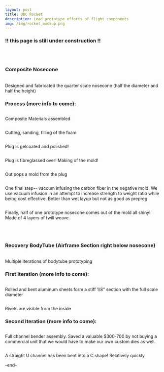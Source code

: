```yaml
---
layout: post
title: UBC Rocket 
description: Lead prototype efforts of flight components
img: /img/rocket_mockup.png
---
```

<div style="width=100%;">
<h3> !! this page is still under construction !! </h3>
<br/> <br/>
<h3> Composite Nosecone </h3>

<br/>
Designed and fabricated the quarter scale nosecone (half the diameter and half the height)
<br/>
<div class="img_row">
  <img src="{{ site.baseurl }}/img/comp_cad.png" alt="" title=""/>
</div>

<h3> Process (more info to come): </h3>

<div class= "row">
  <img class = "col two" src="{{ site.baseurl }}/img/comp_materials.JPG" alt="" title="composite materials"/>
  <p class = "col one caption"> Composite Materials assembled </p>
</div>
<div class = "row">
  <img class = "col two" src="{{ site.baseurl }}/img/comp_foam.JPG" alt="" title=" "/>
  <p class = "col one caption"> Cutting, sanding, filling of the foam </p>
</div>
<div class = "img_row">
  <img class = "col" src="{{ site.baseurl }}/img/comp_gelcoat.JPG" alt="" title=" "/>
  <p class = "col"> Plug is gelcoated and polished! </p>
</div>
<div class = "img_row">
  <img class = "col" src="{{ site.baseurl }}/img/comp_fibreglass.JPG" alt="" title=" "/>
  <p class = "col"> Plug is fibreglassed over! Making of the mold! </p>
</div>
<div class = "img_row">
  <img class = "col" src="{{ site.baseurl }}/img/comp_postpull.JPG" alt="" title=" "/>
  <p class = "col"> Out pops a mold from the plug </p>
</div>
<div class = "img_row">
  <img class = "col" src="{{ site.baseurl }}/img/comp_infusion.JPG" alt="" title=" "/>
  <p class = "col"> One final step-- vaccum infusing the carbon fiber in the negative mold. We use vacuum infusion in an attempt to increase strength to weight ratio while being cost effective. Better than wet layup but not as good as prepreg</p>
</div>
<div class = "img_row">
  <img class = "col" src="{{ site.baseurl }}/img/comp_nosecone_outside.JPG" alt="" title=" "/>
  <p class = "col"> Finally, half of one prototype nosecone comes out of the mold all shiny! Made of 4 layers of twill weave. </p>
</div>

<br/><br/>

<h3> Recovery BodyTube (Airframe Section right below nosecone) </h3>

<br/>
Multiple iterations of bodytube prototyping
<br/>
<div class="img_row">
  <img src="{{ site.baseurl }}/img/bt2.png" alt="" title=""/>
</div>

<h3> First Iteration (more info to come): </h3>

<div class="img_row">
  <img src="{{ site.baseurl }}/img/pt_1_outside.JPG" alt="" title=""/>
  <p> Rolled and bent aluminum sheets form a stiff 1/8" section with the full scale diameter </p>

  <img src="{{ site.baseurl }}/img/pt_1_inside.JPG" alt="" title=""/>
  <p> Rivets are visible from the inside </p>

</div>

<h3> Second Iteration (more info to come): </h3>
<div class="img_row">
  <img src="{{ site.baseurl }}/img/pt_cb_4.JPG" alt="" title=""/>
  <p> Full channel bender assembly. Saved a valuable $300-700 by not buying a commercial unit that we would have to make our own custom dies as well. </p>

  <img src="{{ site.baseurl }}/img/pt_cb_3.JPG" alt="" title=""/>
  <p> A straight U channel has been bent into a C shape! Relatively quickly </p>

</div>
</div>
-end-
<br/><br/>